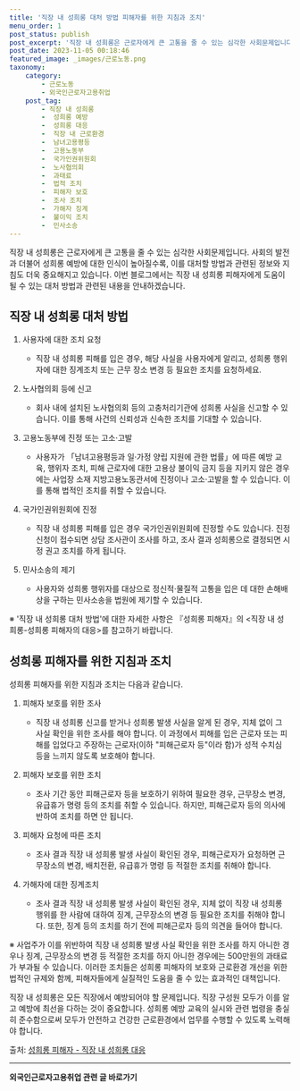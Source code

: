 ```yaml
---
title: '직장 내 성희롱 대처 방법 피해자를 위한 지침과 조치'
menu_order: 1
post_status: publish
post_excerpt: '직장 내 성희롱은 근로자에게 큰 고통을 줄 수 있는 심각한 사회문제입니다. 사회의 발전과 더불어 성희롱 예방에 대한 인식이 높아질수록, 이를 대처할 방법과 관련된 정보와 지침도 더욱 중요해지고 있습니다. 이번 블로그에서는 직장 내 성희롱 피해자에게 도움이 될 수 있는 대처 방법과 관련된 내용을 안내하겠습니다.'
post_date: 2023-11-05 00:18:46
featured_image: _images/근로노동.png
taxonomy:
    category:
        - 근로노동
        - 외국인근로자고용취업
    post_tag:
        - 직장 내 성희롱
        -  성희롱 예방
        -  성희롱 대응
        -  직장 내 근로환경
        -  남녀고용평등
        -  고용노동부
        -  국가인권위원회
        -  노사협의회
        -  과태료
        -  법적 조치
        -  피해자 보호
        -  조사 조치
        -  가해자 징계
        -  불이익 조치
        -  민사소송
---
```



직장 내 성희롱은 근로자에게 큰 고통을 줄 수 있는 심각한 사회문제입니다. 사회의 발전과 더불어 성희롱 예방에 대한 인식이 높아질수록, 이를 대처할 방법과 관련된 정보와 지침도 더욱 중요해지고 있습니다. 이번 블로그에서는 직장 내 성희롱 피해자에게 도움이 될 수 있는 대처 방법과 관련된 내용을 안내하겠습니다.

## 직장 내 성희롱 대처 방법

1. 사용자에 대한 조치 요청
   - 직장 내 성희롱 피해를 입은 경우, 해당 사실을 사용자에게 알리고, 성희롱 행위자에 대한 징계조치 또는 근무 장소 변경 등 필요한 조치를 요청하세요.
  
2. 노사협의회 등에 신고
   - 회사 내에 설치된 노사협의회 등의 고충처리기관에 성희롱 사실을 신고할 수 있습니다. 이를 통해 사건의 신뢰성과 신속한 조치를 기대할 수 있습니다.
  
3. 고용노동부에 진정 또는 고소·고발
   - 사용자가 「남녀고용평등과 일·가정 양립 지원에 관한 법률」에 따른 예방 교육, 행위자 조치, 피해 근로자에 대한 고용상 불이익 금지 등을 지키지 않은 경우에는 사업장 소재 지방고용노동관서에 진정이나 고소·고발을 할 수 있습니다. 이를 통해 법적인 조치를 취할 수 있습니다.

4. 국가인권위원회에 진정
   - 직장 내 성희롱 피해를 입은 경우 국가인권위원회에 진정할 수도 있습니다. 진정 신청이 접수되면 상담 조사관이 조사를 하고, 조사 결과 성희롱으로 결정되면 시정 권고 조치를 하게 됩니다.

5. 민사소송의 제기
   - 사용자와 성희롱 행위자를 대상으로 정신적·물질적 고통을 입은 데 대한 손해배상을 구하는 민사소송을 법원에 제기할 수 있습니다.

※ '직장 내 성희롱 대처 방법'에 대한 자세한 사항은 『성희롱 피해자』의 <직장 내 성희롱-성희롱 피해자의 대응>를 참고하기 바랍니다.

## 성희롱 피해자를 위한 지침과 조치

성희롱 피해자를 위한 지침과 조치는 다음과 같습니다.

1. 피해자 보호를 위한 조사
   - 직장 내 성희롱 신고를 받거나 성희롱 발생 사실을 알게 된 경우, 지체 없이 그 사실 확인을 위한 조사를 해야 합니다. 이 과정에서 피해를 입은 근로자 또는 피해를 입었다고 주장하는 근로자(이하 "피해근로자 등"이라 함)가 성적 수치심 등을 느끼지 않도록 보호해야 합니다.

2. 피해자 보호를 위한 조치
   - 조사 기간 동안 피해근로자 등을 보호하기 위하여 필요한 경우, 근무장소 변경, 유급휴가 명령 등의 조치를 취할 수 있습니다. 하지만, 피해근로자 등의 의사에 반하여 조치를 하면 안 됩니다.

3. 피해자 요청에 따른 조치
   - 조사 결과 직장 내 성희롱 발생 사실이 확인된 경우, 피해근로자가 요청하면 근무장소의 변경, 배치전환, 유급휴가 명령 등 적절한 조치를 취해야 합니다.

4. 가해자에 대한 징계조치
   - 조사 결과 직장 내 성희롱 발생 사실이 확인된 경우, 지체 없이 직장 내 성희롱 행위를 한 사람에 대하여 징계, 근무장소의 변경 등 필요한 조치를 취해야 합니다. 또한, 징계 등의 조치를 하기 전에 피해근로자 등의 의견을 들어야 합니다.

※ 사업주가 이를 위반하여 직장 내 성희롱 발생 사실 확인을 위한 조사를 하지 아니한 경우나 징계, 근무장소의 변경 등 적절한 조치를 하지 아니한 경우에는 500만원의 과태료가 부과될 수 있습니다. 이러한 조치들은 성희롱 피해자의 보호와 근로환경 개선을 위한 법적인 규제와 함께, 피해자들에게 실질적인 도움을 줄 수 있는 효과적인 대책입니다.

직장 내 성희롱은 모든 직장에서 예방되어야 할 문제입니다. 직장 구성원 모두가 이를 알고 예방에 최선을 다하는 것이 중요합니다. 성희롱 예방 교육의 실시와 관련 법령을 충실히 준수함으로써 모두가 안전하고 건강한 근로환경에서 업무를 수행할 수 있도록 노력해야 합니다.

출처: [성희롱 피해자 - 직장 내 성희롱 대응](https://uknowlaw.com/%ec%a7%81%ec%9e%a5_%eb%82%b4_%ea%b4%b4%eb%a1%ad%ed%9e%98_%eb%b0%8f_%ec%a7%81%ec%9e%a5_%eb%82%b4_%ec%84%b1%ed%9d%ac%eb%a1%b1_20231025005058/)
<!-- wp:separator -->
<hr class="wp-block-separator has-alpha-channel-opacity"/>
<!-- /wp:separator -->

<!-- wp:group {"backgroundColor":"base","layout":{"type":"constrained"}} -->
<div class="wp-block-group has-base-background-color has-background"><!-- wp:paragraph {"align":"center","fontSize":"medium"} -->
<p class="has-text-align-center has-large-font-size"><strong>외국인근로자고용취업 관련 글 바로가기</strong></p>
<!-- /wp:paragraph -->


<!-- wp:latest-posts
{"categories":[{"id":10884,"count":19,"description":"","link":"https://uknowlaw.com/category/%ec%99%b8%ea%b5%ad%ec%9d%b8%ea%b7%bc%eb%a1%9c%ec%9e%90%ea%b3%a0%ec%9a%a9%ec%b7%a8%ec%97%85/","name":"외국인근로자고용취업","slug":"외국인근로자고용취업","taxonomy":"category","parent":0,"meta":[],"_links":{"self":[{"href":"https://uknowlaw.com/wp-json/wp/v2/categories/10884"}],"collection":[{"href":"https://uknowlaw.com/wp-json/wp/v2/categories"}],"about":[{"href":"https://uknowlaw.com/wp-json/wp/v2/taxonomies/category"}],"wp:post_type":[{"href":"https://uknowlaw.com/wp-json/wp/v2/posts?categories=10884"}],"curies":[{"name":"wp","href":"https://api.w.org/{rel}","templated":true}]}}],"postsToShow":100,"excerptLength":28,"postLayout":"grid","columns":2,"featuredImageAlign":"left","featuredImageSizeSlug":"large","fontSize":"small"} /--></div>
<!-- /wp:group -->